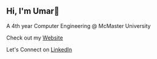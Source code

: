 ## Hi, I'm Umar👋

A 4th year Computer Engineering @ McMaster University  

Check out my [Website](https://umarjavaid56.github.io/Portfolio/)

Let's Connect on [LinkedIn](https://www.linkedin.com/in/umar-javaid-/)

